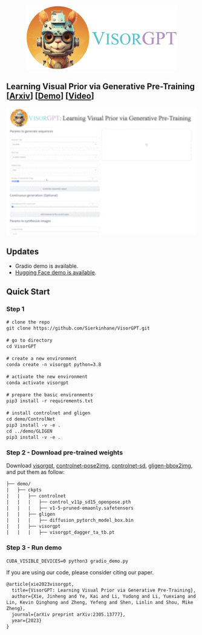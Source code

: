 <div align=center>
<img src="visorgpt_title.png" width="400">
</div>

## Learning Visual Prior via Generative Pre-Training [[Arxiv](http://arxiv.org/abs/2305.13777)] [[Demo](https://huggingface.co/spaces/szukevin/VISOR-GPT)] [[Video](https://www.youtube.com/watch?v=8FDoBfxSY8I)]

<img src="demo.gif" width="1000">

## Updates
- Gradio demo is available.
- [Hugging Face demo is available](https://huggingface.co/spaces/szukevin/VISOR-GPT).

## Quick Start
### Step 1
```
# clone the repo
git clone https://github.com/Sierkinhane/VisorGPT.git

# go to directory
cd VisorGPT

# create a new environment
conda create -n visorgpt python=3.8

# activate the new environment
conda activate visorgpt

# prepare the basic environments
pip3 install -r requirements.txt

# install controlnet and gligen
cd demo/ControlNet
pip3 install -v -e .
cd ../demo/GLIGEN
pip3 install -v -e .
```
### Step 2 - Download pre-trained weights
Download [visorgpt](https://drive.google.com/file/d/1Pk4UPNKBMH-0uRLmK5COYTca7FUrN8XY/view?usp=share_link), [controlnet-pose2img](https://huggingface.co/lllyasviel/ControlNet-v1-1/blob/main/control_v11p_sd15_openpose.pth), [controlnet-sd](https://huggingface.co/runwayml/stable-diffusion-v1-5/blob/main/v1-5-pruned-emaonly.safetensors), [gligen-bbox2img](https://huggingface.co/gligen/gligen-generation-text-box/blob/main/diffusion_pytorch_model.bin), and put them as follow:
```
├── demo/
|   ├── ckpts
|   |   ├── controlnet
|   |   |   ├── control_v11p_sd15_openpose.pth
|   |   |   ├── v1-5-pruned-emaonly.safetensors
|   |   ├── gligen
|   |   |   ├── diffusion_pytorch_model_box.bin
|   |   ├── visorgpt
|   |   |   ├── visorgpt_dagger_ta_tb.pt
```

### Step 3 - Run demo
```
CUDA_VISIBLE_DEVICES=0 python3 gradio_demo.py
```

If you are using our code, please consider citing our paper.

```
@article{xie2023visorgpt,
  title={VisorGPT: Learning Visual Prior via Generative Pre-Training},
  author={Xie, Jinheng and Ye, Kai and Li, Yudong and Li, Yuexiang and Lin, Kevin Qinghong and Zheng, Yefeng and Shen, Linlin and Shou, Mike Zheng},
  journal={arXiv preprint arXiv:2305.13777},
  year={2023}
}
```